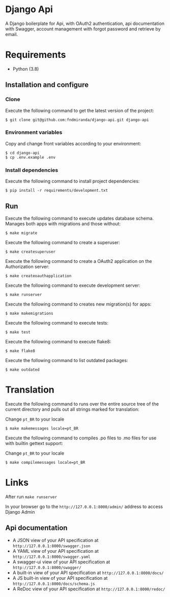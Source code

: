 # Django Api

A Django boilerplate for Api, with OAuth2 authentication, api documentation with Swagger,
account management with forgot password and retrieve by email.

# Requirements

* Python (3.8)

## Installation and configure

### Clone

Execute the following command to get the latest version of the project:

```terminal
$ git clone git@github.com:fndmiranda/django-api.git django-api
```

### Environment variables

Copy and change front variables according to your environment:

```terminal
$ cd django-api
$ cp .env.example .env
```

### Install dependencies

Execute the following command to install project dependencies:

```terminal
$ pip install -r requirements/development.txt
```

## Run

Execute the following command to execute updates database schema. Manages both apps with migrations and those without:

```terminal
$ make migrate
```

Execute the following command to create a superuser:

```terminal
$ make createsuperuser
```

Execute the following command to create a OAuth2 application on the Authorization server:

```terminal
$ make createoauthapplication
```

Execute the following command to execute development server:

```terminal
$ make runserver
```

Execute the following command to creates new migration(s) for apps:

```terminal
$ make makemigrations
```

Execute the following command to execute tests:

```terminal
$ make test
```

Execute the following command to execute flake8:

```terminal
$ make flake8
```

Execute the following command to list outdated packages:

```terminal
$ make outdated
```

# Translation

Execute the following command to runs over the entire source tree of the current directory and pulls 
out all strings marked for translation:

Change `pt_BR` to your locale

```terminal
$ make makemessages locale=pt_BR
```

Execute the following command to compiles .po files to .mo files for use with builtin gettext support:

Change `pt_BR` to your locale

```terminal
$ make compilemessages locale=pt_BR
```

# Links

After run `make runserver`

In your browser go to the `http://127.0.0.1:8000/admin/` address to access Django Admin

## Api documentation

* A JSON view of your API specification at `http://127.0.0.1:8000/swagger.json`
* A YAML view of your API specification at `http://127.0.0.1:8000/swagger.yaml`
* A swagger-ui view of your API specification at `http://127.0.0.1:8000/swagger/`
* A built-in view of your API specification at `http://127.0.0.1:8000/docs/`
* A JS built-in view of your API specification at `http://127.0.0.1:8000/docs/schema.js`
* A ReDoc view of your API specification at `http://127.0.0.1:8000/redoc/`